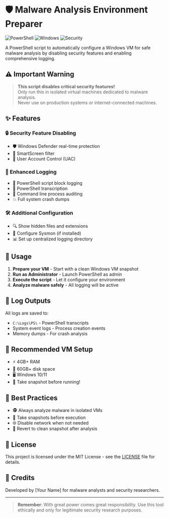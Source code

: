 # 🛡️ Malware Analysis Environment Preparer

![PowerShell](https://img.shields.io/badge/PowerShell-%235391FE.svg?style=for-the-badge&logo=powershell&logoColor=white)
![Windows](https://img.shields.io/badge/Windows-0078D6?style=for-the-badge&logo=windows&logoColor=white)
![Security](https://img.shields.io/badge/Security-Expert-yellow?style=for-the-badge)

A PowerShell script to automatically configure a Windows VM for safe malware analysis by disabling security features and enabling comprehensive logging.

## ⚠️ Important Warning
> **This script disables critical security features!**  
> Only run this in isolated virtual machines dedicated to malware analysis.  
> Never use on production systems or internet-connected machines.

## ✨ Features

### 🔒 Security Feature Disabling
- 🛡️ Windows Defender real-time protection
- 🚫 SmartScreen filter
- 🛑 User Account Control (UAC)

### 📝 Enhanced Logging
- 📜 PowerShell script block logging
- 🎤 PowerShell transcription
- 📝 Command line process auditing
- 💥 Full system crash dumps

### 🛠️ Additional Configuration
- 🔍 Show hidden files and extensions
- 📁 Configure Sysmon (if installed)
- 📊 Set up centralized logging directory

## 🚀 Usage

1. **Prepare your VM** - Start with a clean Windows VM snapshot
2. **Run as Administrator** - Launch PowerShell as admin
3. **Execute the script** - Let it configure your environment
4. **Analyze malware safely** - All logging will be active

## 📂 Log Outputs
All logs are saved to:
- `C:\Logs\PS\` - PowerShell transcripts
- System event logs - Process creation events
- Memory dumps - For crash analysis

## 🔧 Recommended VM Setup
- ⚡ 4GB+ RAM
- 💾 60GB+ disk space
- 🖥️ Windows 10/11
- 🔄 Take snapshot before running!

## 📌 Best Practices
- 🕵️ Always analyze malware in isolated VMs
- 📸 Take snapshots before execution
- 🌐 Disable network when not needed
- 🔄 Revert to clean snapshot after analysis

## 📜 License
This project is licensed under the MIT License - see the [LICENSE](LICENSE) file for details.

## 🙏 Credits
Developed by [Your Name] for malware analysts and security researchers.

---

> **Remember**: With great power comes great responsibility. Use this tool ethically and only for legitimate security research purposes.
